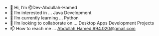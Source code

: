 - 👋 Hi, I’m @Dev-Abdullah-Hamed
- 👀 I’m interested in ... Java Development
- 🌱 I’m currently learning ... Python
- 💞️ I’m looking to collaborate on ... Desktop Apps Development Projects
- 📫 How to reach me ... Abdullah.Hamed.994.020@gmail.com

<!---
Dev-Abdullah-Hamed/Dev-Abdullah-Hamed is a ✨ special ✨ repository because its `README.md` (this file) appears on your GitHub profile.
You can click the Preview link to take a look at your changes.
--->
